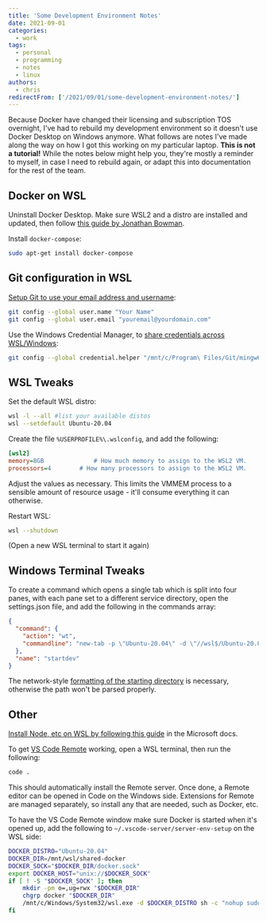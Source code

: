 ```yaml
---
title: 'Some Development Environment Notes'
date: 2021-09-01
categories:
  - work
tags:
  - personal
  - programming
  - notes
  - linux
authors:
  - chris
redirectFrom: ['/2021/09/01/some-development-environment-notes/']
---
```


Because Docker have changed their licensing and subscription TOS overnight, I've had to rebuild my development environment so it doesn't use Docker Desktop on Windows anymore. What follows are notes I've made along the way on how I got this working on my particular laptop. **This is not a tutorial!** While the notes below might help you, they're mostly a reminder to myself, in case I need to rebuild again, or adapt this into documentation for the rest of the team.

## Docker on WSL

Uninstall Docker Desktop. Make sure WSL2 and a distro are installed and updated, then follow [this guide by Jonathan Bowman](https://dev.to/bowmanjd/install-docker-on-windows-wsl-without-docker-desktop-34m9).

Install `docker-compose`:

```bash
sudo apt-get install docker-compose
```

## Git configuration in WSL

[Setup Git to use your email address and username](https://linuxize.com/post/how-to-configure-git-username-and-email/):

```bash
git config --global user.name "Your Name"
git config --global user.email "youremail@yourdomain.com"
```

Use the Windows Credential Manager, to [share credentials across WSL/Windows](https://code.visualstudio.com/docs/remote/troubleshooting#_sharing-git-credentials-between-windows-and-wsl):

```bash
git config --global credential.helper "/mnt/c/Program\ Files/Git/mingw64/libexec/git-core/git-credential-wincred.exe"
```

## WSL Tweaks

Set the default WSL distro:

```bash
wsl -l --all #list your available distos
wsl --setdefault Ubuntu-20.04
```

Create the file `%USERPROFILE%\.wslconfig`, and add the following:

```ini
[wsl2]
memory=8GB              # How much memory to assign to the WSL2 VM.
processors=4        # How many processors to assign to the WSL2 VM.
```

Adjust the values as necessary. This limits the VMMEM process to a sensible amount of resource usage - it'll consume everything it can otherwise.

Restart WSL:

```bash
wsl --shutdown
```

(Open a new WSL terminal to start it again)

## Windows Terminal Tweaks

To create a command which opens a single tab which is split into four panes, with each pane set to a different service directory, open the settings.json file, and add the following in the commands array:

```json
{
  "command": {
    "action": "wt",
    "commandline": "new-tab -p \"Ubuntu-20.04\" -d \"//wsl$/Ubuntu-20.04/home/chris/dev/graphql\" ; split-pane -V  -p \"Ubuntu-20.04\" -d \"//wsl$/Ubuntu-20.04/home/chris/dev/inbound-service\"; split-pane -H  -p \"Ubuntu-20.04\" -d \"//wsl$/Ubuntu-20.04/home/chris/dev/outbound-service\"; mf left; split-pane -H  -p \"Ubuntu-20.04\" -d \"//wsl$/Ubuntu-20.04/home/chris/dev/front-end\""
  },
  "name": "startdev"
}
```

The network-style [formatting of the starting directory](https://goulet.dev/posts/how-to-set-windows-terminal-starting-directory/) is necessary, otherwise the path won't be parsed properly.

## Other

[Install Node, etc on WSL by following this guide](https://docs.microsoft.com/en-us/windows/dev-environment/javascript/nodejs-on-wsl#install-nvm-nodejs-and-npm) in the Microsoft docs.

To get [VS Code Remote](https://code.visualstudio.com/docs/remote/wsl) working, open a WSL terminal, then run the following:

```bash
code .
```

This should automatically install the Remote server. Once done, a Remote editor can be opened in Code on the Windows side. Extensions for Remote are managed separately, so install any that are needed, such as Docker, etc.

To have the VS Code Remote window make sure Docker is started when it's opened up, add the following to `~/.vscode-server/server-env-setup` on the WSL side:

```bash
DOCKER_DISTRO="Ubuntu-20.04"
DOCKER_DIR=/mnt/wsl/shared-docker
DOCKER_SOCK="$DOCKER_DIR/docker.sock"
export DOCKER_HOST="unix://$DOCKER_SOCK"
if [ ! -S "$DOCKER_SOCK" ]; then
    mkdir -pm o=,ug=rwx "$DOCKER_DIR"
    chgrp docker "$DOCKER_DIR"
    /mnt/c/Windows/System32/wsl.exe -d $DOCKER_DISTRO sh -c "nohup sudo -b dockerd < /dev/null > $DOCKER_DIR/dockerd.log 2>&1"
fi
```
